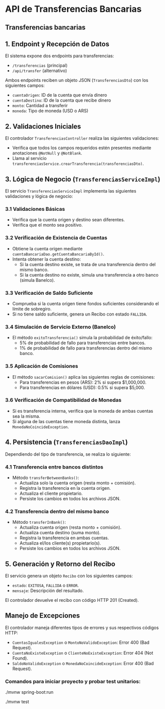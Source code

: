 # API de Transferencias Bancarias
## Transferencias bancarias

## 1. Endpoint y Recepción de Datos

El sistema expone dos endpoints para transferencias:
- `/transferencias` (principal)
- `/api/transfer` (alternativo)

Ambos endpoints reciben un objeto JSON (`TransferenciasDto`) con los siguientes campos:
- `cuentaOrigen`: ID de la cuenta que envía dinero
- `cuentaDestino`: ID de la cuenta que recibe dinero
- `monto`: Cantidad a transferir
- `moneda`: Tipo de moneda (USD o ARS)

## 2. Validaciones Iniciales

El controlador `TransferenciasController` realiza las siguientes validaciones:
- Verifica que todos los campos requeridos estén presentes mediante anotaciones `@NotNull` y `@NotBlank`.
- Llama al servicio `transferenciasService.crearTransferencia(transferenciasDto)`.

## 3. Lógica de Negocio (`TransferenciasServiceImpl`)

El servicio `TransferenciasServiceImpl` implementa las siguientes validaciones y lógica de negocio:

### 3.1 Validaciones Básicas
- Verifica que la cuenta origen y destino sean diferentes.
- Verifica que el monto sea positivo.

### 3.2 Verificación de Existencia de Cuentas
- Obtiene la cuenta origen mediante `cuentaBancariaDao.getCuentaBancariaById()`.
- Intenta obtener la cuenta destino:
  - Si la cuenta destino existe, se trata de una transferencia dentro del mismo banco.
  - Si la cuenta destino no existe, simula una transferencia a otro banco (simula Banelco).

### 3.3 Verificación de Saldo Suficiente
- Comprueba si la cuenta origen tiene fondos suficientes considerando el límite de sobregiro.
- Si no tiene saldo suficiente, genera un Recibo con estado `FALLIDA`.

### 3.4 Simulación de Servicio Externo (Banelco)
- El método `exitoTransferencia()` simula la probabilidad de éxito/fallo:
  - 5% de probabilidad de fallo para transferencias entre bancos.
  - 1% de probabilidad de fallo para transferencias dentro del mismo banco.

### 3.5 Aplicación de Comisiones
- El método `sacarComision()` aplica las siguientes reglas de comisiones:
  - Para transferencias en pesos (ARS): 2% si supera $1,000,000.
  - Para transferencias en dólares (USD): 0.5% si supera $5,000.

### 3.6 Verificación de Compatibilidad de Monedas
- Si es transferencia interna, verifica que la moneda de ambas cuentas sea la misma.
- Si alguna de las cuentas tiene moneda distinta, lanza `MonedaNoCoincideException`.

## 4. Persistencia (`TransferenciasDaoImpl`)

Dependiendo del tipo de transferencia, se realiza lo siguiente:

### 4.1 Transferencia entre bancos distintos
- Método `transferBetweenBanks()`:
  - Actualiza solo la cuenta origen (resta monto + comisión).
  - Registra la transferencia en la cuenta origen.
  - Actualiza el cliente propietario.
  - Persiste los cambios en todos los archivos JSON.

### 4.2 Transferencia dentro del mismo banco
- Método `transferInBank()`:
  - Actualiza cuenta origen (resta monto + comisión).
  - Actualiza cuenta destino (suma monto).
  - Registra la transferencia en ambas cuentas.
  - Actualiza el/los cliente(s) propietario(s).
  - Persiste los cambios en todos los archivos JSON.

## 5. Generación y Retorno del Recibo

El servicio genera un objeto `Recibo` con los siguientes campos:
- `estado`: `EXITOSA`, `FALLIDA` o `ERROR`.
- `mensaje`: Descripción del resultado.

El controlador devuelve el recibo con código HTTP 201 (Created).

## Manejo de Excepciones

El controlador maneja diferentes tipos de errores y sus respectivos códigos HTTP:

- `CuentasIgualesException` o `MontoNoValidoException`: Error 400 (Bad Request).
- `CuentaNoExisteException` o `ClienteNoExisteException`: Error 404 (Not Found).
- `SaldoNoValidoException` o `MonedaNoCoincideException`: Error 400 (Bad Request).

### Comandos para iniciar proyecto y probar test unitarios:
./mvnw spring-boot:run

./mvnw test
